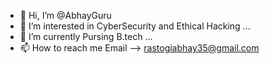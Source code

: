 - 👋 Hi, I’m @AbhayGuru
- 👀 I’m interested in CyberSecurity and Ethical Hacking ...
- 🌱 I’m currently Pursing B.tech ...
- 📫 How to reach me Email --> rastogiabhay35@gmail.com

